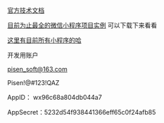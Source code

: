 [官方技术文档](https://mp.weixin.qq.com/debug/wxadoc/introduction/index.html?t=1483063946)




[目前为止最全的微信小程序项目实例](http://blog.csdn.net/zuoliangzhu/article/details/53862576)
可以下载下来看看

[这里有目前所有小程序的哈](https://minapp.com/miniapp/)


开发用账户

pisen_soft@163.com

Pisen!@#123!QAZ

AppID： wx96c68a804db044a7

AppSecret：5232d54f938441366eff65c0f24afb85
